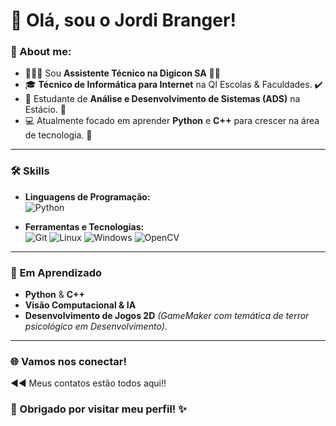 # 👋 Olá, sou o Jordi Branger! 

### 🎯 About me:
- 👨🏽‍💻 Sou **Assistente Técnico na Digicon SA** 🙏🏻
- 🎓 **Técnico de Informática para Internet** na QI Escolas & Faculdades. ✔️
- 📘 Estudante de **Análise e Desenvolvimento de Sistemas (ADS)** na Estácio.  🔄
- 💻 Atualmente focado em aprender **Python** e **C++** para crescer na área de tecnologia. 🎯

--- 

### 🛠️ Skills
- **Linguagens de Programação:**  
  ![Python](https://img.shields.io/badge/Python-3.10-blue)
  
- **Ferramentas e Tecnologias:**  
  ![Git](https://img.shields.io/badge/Git-✔️-lightgrey) ![Linux](https://img.shields.io/badge/Linux-Ubuntu-important) 
  ![Windows](https://img.shields.io/badge/Windows-✔️-lightblue) ![OpenCV](https://opencv.org/)

---

### 🌱 Em Aprendizado
- **Python** & **C++**
- **Visão Computacional & IA**  
- **Desenvolvimento de Jogos 2D** *(GameMaker com temática de terror psicológico em Desenvolvimento)*.  

---
### 🌐 Vamos nos conectar!

◀️◀️ Meus contatos estão todos aqui!!

### 🙏 Obrigado por visitar meu perfil! ✨

